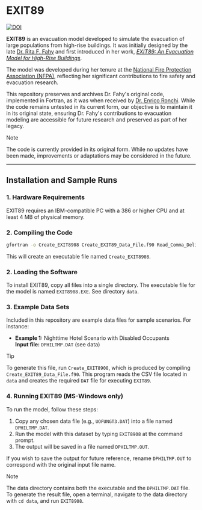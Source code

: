 # EXIT89 

[![DOI](https://zenodo.org/badge/878729635.svg)](https://doi.org/10.5281/zenodo.14014021)


**EXIT89** is an evacuation model developed to simulate the evacuation of large populations from high-rise buildings. 
It was initially designed by the late [Dr. Rita F. Fahy](https://en.wikipedia.org/wiki/Rita_Fahy) and first introduced in her work, [*EXIT89: An Evacuation Model for High-Rise Buildings*](http://www.iafss.org/publications/fss/3/815). 

The model was developed during her tenure at the [National Fire Protection Association (NFPA)](https://www.nfpa.org/), reflecting her significant contributions to fire safety and evacuation research.

This repository preserves and archives Dr. Fahy's original code, implemented in Fortran, as it was when received by [Dr. Enrico Ronchi](https://orcid.org/0000-0002-2789-6359). While the code remains untested in its current form, our objective is to maintain it in its original state, ensuring Dr. Fahy's contributions to evacuation modeling are accessible for future research and preserved as part of her legacy.

> [!NOTE]
>  The code is currently provided in its original form. While no updates have been made, improvements or adaptations may be considered in the future.

---

## Installation and Sample Runs

### 1. Hardware Requirements
EXIT89 requires an IBM-compatible PC with a 386 or higher CPU and at least 4 MB of physical memory.

### 2. Compiling the Code

```bash
gfortran -o Create_EXIT8908 Create_EXIT89_Data_File.f90 Read_Comma_Delimited_File.f90 Length.f90
```

This will create an executable file named `Create_EXIT8908`.

### 2. Loading the Software
To install EXIT89, copy all files into a single directory. The executable file for the model is named `EXIT8908.EXE`. See directory `data`.

### 3. Example Data Sets
Included in this repository are example data files for sample scenarios. For instance:
- **Example 1:** Nighttime Hotel Scenario with Disabled Occupants  
  **Input file:** `DPHILTMP.DAT` (see data)

> [!TIP]
> To generate this file, run `Create_EXIT8908`, which is produced by compiling `Create_EXIT89_Data_File.f90`. 
> This program reads the CSV file located in `data` and creates the required `DAT` file for executing `EXIT89`.

### 4. Running EXIT89 (MS-Windows only)
To run the model, follow these steps:
1. Copy any chosen data file (e.g., `UOFUNGT3.DAT`) into a file named `DPHILTMP.DAT`.
2. Run the model with this dataset by typing `EXIT8908` at the command prompt.
3. The output will be saved in a file named `DPHILTMP.OUT`.

If you wish to save the output for future reference, rename `DPHILTMP.OUT` to correspond with the original input file name.

> [!NOTE] 
> The data directory contains both the executable and the `DPHILTMP.DAT` file. 
> To generate the result file, open a terminal, navigate to the data directory with `cd data`, and run `EXIT8908`.

